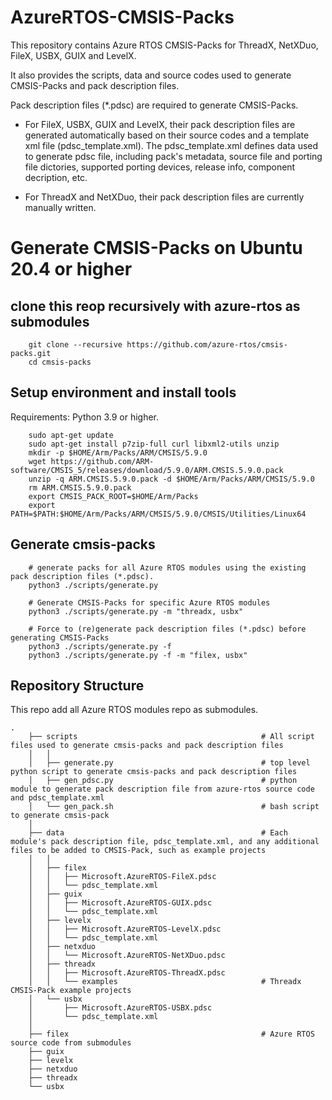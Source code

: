 # AzureRTOS-CMSIS-Packs

This repository contains Azure RTOS CMSIS-Packs for ThreadX, NetXDuo, FileX, USBX, GUIX and LevelX.

It also provides the scripts, data and source codes used to generate CMSIS-Packs and pack description files.

Pack description files (*.pdsc) are required to generate CMSIS-Packs.

* For FileX, USBX, GUIX and LevelX, their pack description files are generated automatically based on their source codes and a template xml file (pdsc_template.xml). 
The pdsc_template.xml defines data used to generate pdsc file, including pack's metadata, source file and porting file dictories, supported porting devices, release info, component decription, etc.

* For ThreadX and NetXDuo, their pack description files are currently manually written.

# Generate CMSIS-Packs on Ubuntu 20.4 or higher

## clone this reop recursively with azure-rtos as submodules
```
    git clone --recursive https://github.com/azure-rtos/cmsis-packs.git
    cd cmsis-packs
```

## Setup environment and install tools

Requirements: Python 3.9 or higher. 

```
    sudo apt-get update
    sudo apt-get install p7zip-full curl libxml2-utils unzip
    mkdir -p $HOME/Arm/Packs/ARM/CMSIS/5.9.0
    wget https://github.com/ARM-software/CMSIS_5/releases/download/5.9.0/ARM.CMSIS.5.9.0.pack
    unzip -q ARM.CMSIS.5.9.0.pack -d $HOME/Arm/Packs/ARM/CMSIS/5.9.0
    rm ARM.CMSIS.5.9.0.pack
    export CMSIS_PACK_ROOT=$HOME/Arm/Packs
    export PATH=$PATH:$HOME/Arm/Packs/ARM/CMSIS/5.9.0/CMSIS/Utilities/Linux64

```
## Generate cmsis-packs
```
    # generate packs for all Azure RTOS modules using the existing pack description files (*.pdsc).
    python3 ./scripts/generate.py

    # Generate CMSIS-Packs for specific Azure RTOS modules
    python3 ./scripts/generate.py -m "threadx, usbx"

    # Force to (re)generate pack description files (*.pdsc) before generating CMSIS-Packs
    python3 ./scripts/generate.py -f
    python3 ./scripts/generate.py -f -m "filex, usbx"

```
## Repository Structure
This repo add all Azure RTOS modules repo as submodules.

```
.
    ├── scripts                                         # All script files used to generate cmsis-packs and pack description files
    │   │
    │   ├── generate.py                                 # top level python script to generate cmsis-packs and pack description files
    │   ├── gen_pdsc.py                                 # python module to generate pack description file from azure-rtos source code and pdsc_template.xml
    │   └── gen_pack.sh                                 # bash script to generate cmsis-pack
    │
    ├── data                                            # Each module's pack description file, pdsc_template.xml, and any additional files to be added to CMSIS-Pack, such as example projects
    │   │
    │   ├── filex
    │   │   ├── Microsoft.AzureRTOS-FileX.pdsc
    │   │   └── pdsc_template.xml
    │   ├── guix
    │   │   ├── Microsoft.AzureRTOS-GUIX.pdsc
    │   │   └── pdsc_template.xml
    │   ├── levelx
    │   │   ├── Microsoft.AzureRTOS-LevelX.pdsc
    │   │   └── pdsc_template.xml
    │   ├── netxduo
    │   │   └── Microsoft.AzureRTOS-NetXDuo.pdsc
    │   ├── threadx
    │   │   ├── Microsoft.AzureRTOS-ThreadX.pdsc
    │   │   └── examples                                # Threadx CMSIS-Pack example projects
    │   └── usbx
    │       ├── Microsoft.AzureRTOS-USBX.pdsc
    │       └── pdsc_template.xml
    │
    ├── filex                                           # Azure RTOS source code from submodules
    ├── guix
    ├── levelx
    ├── netxduo
    ├── threadx
    └── usbx
